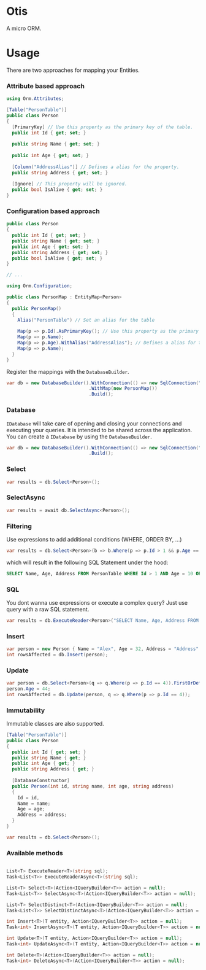 # Otis
A micro ORM.

# Usage
There are two approaches for mapping your Entities.
### Attribute based approach
```csharp
using Orm.Attributes;

[Table("PersonTable")]
public class Person
{
  [PrimaryKey] // Use this property as the primary key of the table.
  public int Id { get; set; }
  
  public string Name { get; set; }
  
  public int Age { get; set; }
 
  [Column("AddressAlias")] // Defines a alias for the property.
  public string Address { get; set; }
  
  [Ignore] // This property will be ignored.
  public bool IsAlive { get; set; }
}
```
### Configuration based approach
```csharp
public class Person
{
  public int Id { get; set; }
  public string Name { get; set; }
  public int Age { get; set; }
  public string Address { get; set; }
  public bool IsAlive { get; set; }
}

// ...

using Orm.Configuration;

public class PersonMap : EntityMap<Person> 
{
  public PersonMap() 
  {
    Alias("PersonTable") // Set an alias for the table
    
    Map(p => p.Id).AsPrimaryKey(); // Use this property as the primary key.
    Map(p => p.Name);
    Map(p => p.Age).WithAlias("AddressAlias"); // Defines a alias for this property.
    Map(p => p.Name);
  }
}
```
Register the mappings with the `DatabaseBuilder`.
```csharp
var db = new DatabaseBuilder().WithConnection(() => new SqlConnection("YourConnectionString"))
                              .WithMap(new PersonMap())
                              .Build();
```

### Database
`IDatabase` will take care of opening and closing your connections and executing your queries.
It is intended to be shared across the application.
You can create a `IDatabase` by using the `DatabaseBuilder`.
```csharp
var db = new DatabaseBuilder().WithConnection(() => new SqlConnection("YourConnectionString"))
                              .Build();
```
### Select
```csharp
var results = db.Select<Person>();
```
### SelectAsync
```csharp
var results = await db.SelectAsync<Person>();
```
### Filtering
Use expressions to add additional conditions (WHERE, ORDER BY, ...)
```csharp
var results = db.Select<Person>(b => b.Where(p => p.Id > 1 && p.Age == 10).OrderBy(a => a.Id));
```
which will result in the following SQL Statement under the hood:
```sql
SELECT Name, Age, Address FROM PersonTable WHERE Id > 1 AND Age = 10 ORDER BY Id ASC
```
### SQL
You dont wanna use expressions or execute a complex query?
Just use query with a raw SQL statement.
```csharp
var results = db.ExecuteReader<Person>("SELECT Name, Age, Address FROM PersonTable WHERE Id > 1");
```

### Insert
```csharp
var person = new Person { Name = "Alex", Age = 32, Address = "Address" };
int rowsAffected = db.Insert(person);
```

### Update
```csharp
var person = db.Select<Person>(q => q.Where(p => p.Id == 4)).FirstOrDefault();
person.Age = 44;
int rowsAffected = db.Update(person, q => q.Where(p => p.Id == 4));
```

### Immutability
Immutable classes are also supported.
```csharp
[Table("PersonTable")]
public class Person
{
  public int Id { get; set; }
  public string Name { get; }
  public int Age { get; }
  public string Address { get; }
  
  [DatabaseConstructor]
  public Person(int id, string name, int age, string address)
  {
    Id = id,
    Name = name;
    Age = age;
    Address = address;
  }
}

var results = db.Select<Person>();
```
### Available methods
```csharp

List<T> ExecuteReader<T>(string sql);
Task<List<T>> ExecuteReaderAsync<T>(string sql);

List<T> Select<T>(Action<IQueryBuilder<T>> action = null);
Task<List<T>> SelectAsync<T>(Action<IQueryBuilder<T>> action = null);

List<T> SelectDistinct<T>(Action<IQueryBuilder<T>> action = null);
Task<List<T>> SelectDistinctAsync<T>(Action<IQueryBuilder<T>> action = null);

int Insert<T>(T entity, Action<IQueryBuilder<T>> action = null);
Task<int> InsertAsync<T>(T entity, Action<IQueryBuilder<T>> action = null);

int Update<T>(T entity, Action<IQueryBuilder<T>> action = null);
Task<int> UpdateAsync<T>(T entity, Action<IQueryBuilder<T>> action = null);

int Delete<T>(Action<IQueryBuilder<T>> action = null);
Task<int> DeleteAsync<T>(Action<IQueryBuilder<T>> action = null);

```
